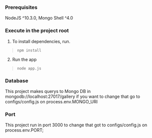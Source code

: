### Prerequisites 

NodeJS ^10.3.0, Mongo Shell ^4.0

### Execute in the project root

1. To install dependencies, run.
> `npm install`
2. Run the app
> `node app.js`

### Database 

This project makes querys to Mongo DB in mongodb://localhost:27017/gallery if 
you want to change that go to configs/config.js on process.env.MONGO_URI

### Port

This project run in port 3000 to change that got to configs/config.js 
on process.env.PORT;
